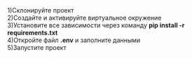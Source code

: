 <div> 1)Склонируйте проект </div>
<div> 2)Создайте и активируйте виртуальное окружение</div>
<div> 3)Установите все зависимости через команду <b>pip install -r requirements.txt</b><div>
<div> 4)Откройте файл <b>.env</b> и заполните данными</div>
<div> 5)Запустите проект